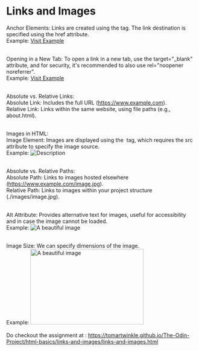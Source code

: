 # Links and Images
Anchor Elements: Links are created using the <a> tag. The link destination is specified using the href attribute. <br>
Example: <a href="https://www.example.com">Visit Example</a><br><br>

Opening in a New Tab: To open a link in a new tab, use the target="_blank" attribute, and for security, it's recommended to also use rel="noopener noreferrer".<br>
Example: <a href="https://www.example.com" target="_blank" rel="noopener noreferrer">Visit Example</a><br><br>

Absolute vs. Relative Links:<br>
Absolute Link: Includes the full URL (https://www.example.com).<br>
Relative Link: Links within the same website, using file paths (e.g., about.html).<br><br>

Images in HTML:<br>
Image Element: Images are displayed using the <img> tag, which requires the src attribute to specify the image source.<br>
Example: <img src="image.jpg" alt="Description"><br><br>

Absolute vs. Relative Paths:<br>
Absolute Path: Links to images hosted elsewhere (https://www.example.com/image.jpg).<br>
Relative Path: Links to images within your project structure (./images/image.jpg).<br><br>

Alt Attribute: Provides alternative text for images, useful for accessibility and in case the image cannot be loaded.<br>
Example: <img src="image.jpg" alt="A beautiful image"><br><br>

Image Size: We can specify dimensions of the image.<br>
Example: <img src="image.jpg" alt="A beautiful image" width="300" height="200"><br>
<br>
Do checkout the assignment at : https://tomartwinkle.github.io/The-Odin-Project/html-basics/links-and-images/links-and-images.html
